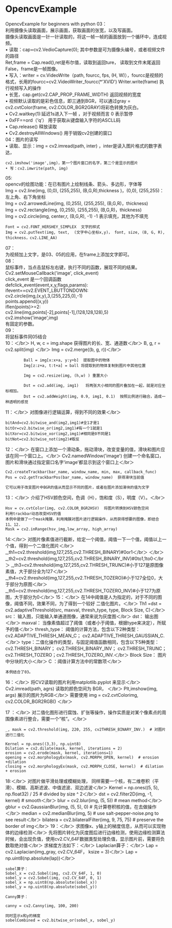 # OpencvExample
OpencvExample for beginners with python
03：  
	利用摄像头读取画面，展示画面，获取画面的张宽，以及写画面。  
	摄像头读取画面是一针一针读取的，将这一帧一帧的画面放到一个循环中，连成视频。  
	• 读取：cap=cv2.VedioCapture(0); 其中参数是可为摄像头编号，或者视频文件的路径    
		Ret,frame  =  Cap.read(),ret是布尔值，读取到返回ture， 读取到文件末尾返回False，frame是一帧图像。  
	• 写入：writer = cv.VideoWrite（path, fourcc, fps, (H, W)），fourcc是视频的格式，长用的fourcc=cv2.VideoWriter_fourcc(*'XVID')
	Writer.write(frame) 执行视频写入的操作  
	• 长宽，cap.get(cv2.CAP_PROP_FRAME_WIDTH) 返回视频的宽度  
	• 视频默认读取的是彩色信息，即三通到BGR，可以通过gray = cv2.cvtColor(frame, cv2.COLOR_BGR2GRAY)将彩色转换为灰白。  
	• Cv2.waitkey(1):延迟1s进入下一帧 ，对于视频而言 0 表示暂停  
	• 0xFF==ord（‘q’） 用于获取从键盘输入字符的ASCLL码  
	• Cap.release() 释放读取  
	• Cv2.destroyAllWindows() 用于销毁cv2创建的窗口  
04：图片的读写  
	• 读取、显示：img = cv2.imread(path, inter) ，inter是读入图片格式的数字表达，  
		
	
	cv2.imshow('image',img)，第一个图片窗口的名字，第二个是显示的图片
	• 写：cv2.imwrite(path, img)
05:   
	opencv的绘图功能：在已有图片上绘制线条、箭头、多边形，字体等    
	Img = cv2.line(img, (0,0), (255,255), (B,G,R),thickness )，(0,0), (255,255)：左上角、右下角坐标  
	Img = cv2.arrowedLine(img, (0,255), (255,255),  (B,G,R)，thickness)  
	Img = cv2.rectangle(img, (0,255), (255,255),  (B,G,R)，thickness)  
	Img = cv2.circle(img, center,r,  (B,G,R), -1) -1 表示填充，其他为不填充  
	
	Font = cv2.FONT_HERSHEY_SIMPLEX  文字的样式
	Img = cv2.putText(img, text,  (文字中心坐标x,y)， font, size, (B, G, R), thickness，cv2.LINE_AA)
07：  
	为视频加上文字，是03、05的应用，在frame上添加文字即可。  
08：  
	鼠标事件，当点击鼠标左右键，执行不同的函数，展现不同的结果。  
	Cv2.setMouseCallback('image', click_event)  
	 click_event 是一个回调函数  
	defclick_event(event,x,y,flags,params):  
		ifevent==cv2.EVENT_LBUTTONDOWN:  
		cv2.circle(img,(x,y),3,(255,225,0),-1)  
		points.append((x,y))  
		iflen(points)>=2:  
		cv2.line(img,points[-2],points[-1],(128,128,128),5)  
		cv2.imshow('image',img)  
	有固定的参数。  
09：  
	将鼠标事件同05结合  
		10：＜/br＞ 
			H, w, c = img.shape  获得图片的长、宽、通道数＜/br＞ 
			B, g, r = cv2.split(img) ＜/br＞ 
			Img = cv2.merge((b, g, r))＜/br＞ 
	
			Ball = img[x:x+a, y:y+b]  提取图中的物体
			Img[z:z+a, t:t+a] = ball 将提取到的物体复制到图片中其他位置
	
			Img = cv2.resize(img, (h,w) ) 重置大小
	
			Dst = cv2.add(img, img1)   将两张大小相同的图片叠加在一起，就是对应坐标相加。
			Dst = cv2.addWeight(img, 0.9, img1, 0.1)  按照比例进行融合，造成一种透明的感觉
11：＜/br＞ 
	对图像进行逻辑运算，得到不同的效果＜/br＞ 
	
	bitAnd=cv2.bitwise_and(img2,img1)#全1才是1
	bitOr=cv2.bitwise_or(img2,img1)#有一个1就是1
	bitXor=cv2.bitwise_xor(img2,img1)#相同是0不同是1
	bitNot=cv2.bitwise_not(img2)#取反
12：＜/br＞ 
	在窗口上添加一个滑动条，拖动滑块，改变变量的值，滑块和图片应该在同一个窗口上。＜/br＞ 
	Cv2.namedWindow('image')  创建一个命名窗口，图片和滑块通过指定窗口名字‘image’都显示到这个窗口上＜/br＞ 
	
	Cv2.createTrackbar(bar_name, window_name, min, max, callback_func)
	Pos = cv2.getTrackbarPos(bar_name, window_name)  获得滑块当前值
	
	它可以用于改变图片中BGR的值从而显示不同的图片，或者在图片添加滑块的值为文字
13：＜/br＞ 
	介绍了HSV颜色空间，色调（H），饱和度（S），明度（V）。＜/br＞ 
	
	Hsv = cv.cvtColor(img, cv2.COLOR_BGR2HSV)  将图片转换到HSV颜色空间
	利用trackbar动态改变HSV的值
	本例中是做了一个mask掩膜，利用掩膜对图片进行逻辑操作，从而获得想要的图像，即结合11、12.
	Mask = cv2.inRange(hsv_img,low_array, high_array)
14:＜/br＞ 
	对图片像素值进行截断，给定一个阈值，阈值一下一个值，阈值以上一个值，得到一个二值化图片＜/br＞ 
	_,th1=cv2.threshold(img,127,255,cv2.THRESH_BINARY)#0or1＜/br＞ ＜/br＞ 
	_,th2=cv2.threshold(img,127,255,cv2.THRESH_BINARY_INV)#0to1,1to0＜/br＞ 
	_,th3=cv2.threshold(img,127,255,cv2.THRESH_TRUNC)#小于127是原图像素值，大于部分全为127＜/br＞ 
	_,th4=cv2.threshold(img,127,255,cv2.THRESH_TOZERO)#小于127全位0，大于部分为原图＜/br＞ 
	_,th5=cv2.threshold(img,127,255,cv2.THRESH_TOZERO_INV)#小于127为原图，大于部分为0＜/br＞ 
15：＜/br＞ 
	在14中阈值是人为指定的，对于不同的图像，阈值不同，效果不同，为了得到一个较好 二值化图片。＜/br＞ 
	Th1 =dst = cv2.adaptiveThreshold(src, maxval, thresh_type, type, Block Size, C)＜/br＞ 
	src： 输入图，只能输入单通道图像，通常来说为灰度图＜/br＞ 
	dst： 输出图＜/br＞ 
	maxval： 当像素值超过了阈值（或者小于阈值，根据type来决定），所赋予的值＜/br＞ 
	thresh_type： 阈值的计算方法，包含以下2种类型：cv2.ADAPTIVE_THRESH_MEAN_C； cv2.ADAPTIVE_THRESH_GAUSSIAN_C.＜/br＞ 
	type：二值化操作的类型，与固定阈值函数相同，包含以下5种类型： cv2.THRESH_BINARY； cv2.THRESH_BINARY_INV； cv2.THRESH_TRUNC； cv2.THRESH_TOZERO；cv2.THRESH_TOZERO_INV.＜/br＞ 
	Block Size： 图片中分块的大小＜/br＞ 
	C ：阈值计算方法中的常数项＜/br＞ 
	
	本例结合了03。
16：＜/br＞ 
	将CV2读取的图片利用matplotlib.pyplot 来显示＜/br＞ 
	Cv2.imread(path, agrs) 读取的颜色空间为 BGR， ＜/br＞ 
	Plt,imshow(img, args) 展示的图片为RGB＜/br＞ 
	需要使用 img = cv2.cvtColorimg, cv2.COLOR_BGR2RGB()  ＜/br＞ 

17 ：＜/br＞ 
	对二值化图形进行腐蚀、扩张等操作，操作实质是对某个像素点的周围像素进行整合，需要一个“核”。＜/br＞ 
	
	_, mask = cv2.threshold(img, 220, 255, cv2THRESH_BINARY_INV.)  # 对图片进行二值化
	
	Kernel = np.ones((3,3), np.uint8)
	Dilation = cv2.dilate(mask, kernel, iterations = 2)
	erosion = cv2.erode(mask, kernel, iterations=1)
	opening = cv2.morphologyEx(mask, cv2.MORPH_OPEN, kernel)  # erosion +dilation
	closing = cv2.morphologyEx(mask, cv2.MORPH_CLOSE, kernel)  # dilation + erosion
18:＜/br＞ 
	对图片做平滑处理或模糊处理， 同样需要一个核，有二维卷积（平滑）、模糊、高斯滤波、中值滤波、双边滤波＜/br＞ 
	Kernel =  np.ones((5, 5), np.float32) / 25  # divided by size ^ 2＜/br＞ 
	dst = cv2.filter2D(img, -1, kernel)  # smooth＜/br＞ 
	blur = cv2.blur(img, (5, 5))  # mean method＜/br＞ 
	gblur = cv2.GaussianBlur(img, (5, 5), 0)  # 先计算卷积核的值，在去做操作＜/br＞ 
	median = cv2.medianBlur(img, 5)  # use salt-pepper-noise.png to see result＜/br＞ 
	bilatera = cv2.bilateralFilter(img, 9, 75, 75)  # preserve the border of img＜/br＞ 
19：＜/br＞ 
	求图像x、y轴上的梯度信息，从而可以实现物体的边缘检测＜/br＞ 
	先将图片转化为灰度图后进行边缘检测，使用边缘检测算法时候，会出现负值，使用cv2.CV_64F数据类型处理负值，显示图片前，需要将负数取绝对值＜/br＞ 
	求梯度方法如下：＜/br＞ 
	Laplacian算子：＜/br＞ 
	Lap = cv2.Laplacian(img_gray, cv2.CV_64F， ksize = 3)＜/br＞ 
	Lap = np.uint8(np.absolute(lap))＜/br＞ 
	
	sobel算子：
	Sobel_x = cv2.Sobel(img, cv2.CV_64F, 1, 0)
	sobel_y = cv2.Sobel(img, cv2.CV_64F, 0, 1)
	sobel_x = np.uint8(np.absolute(sobel_x))
	sobel_y = np.uint8(np.absolute(sobel_y))
	
	Canny算子：
	
	canny = cv2.Canny(img, 100, 200)
	
	同时显示x和y的梯度
	sobelCombined = cv2.bitwise_or(sobel_x, sobel_y)
	
	
	
	
	
	
